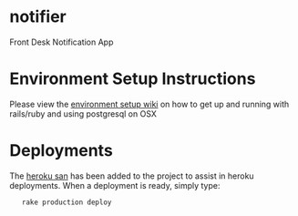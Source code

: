 notifier
========

Front Desk Notification App

Environment Setup Instructions
==============================

Please view the [environment setup wiki](https://github.com/GA-Project-Teams/notifier/wiki/Environment-Setup-Process "Setup wiki") on how to get up and running with rails/ruby and using postgresql on OSX

Deployments
===========

The [heroku san](https://github.com/fastestforward/heroku_san) has been added to the project to assist in heroku deployments.  When a deployment is ready, simply type:

```sh
   rake production deploy
```
